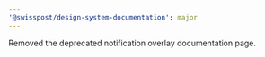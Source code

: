 ```yaml
---
'@swisspost/design-system-documentation': major
---
```


Removed the deprecated notification overlay documentation page.
